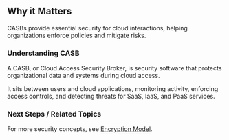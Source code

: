 
## Why it Matters
CASBs provide essential security for cloud interactions, helping organizations enforce policies and mitigate risks.

### Understanding CASB
A CASB, or Cloud Access Security Broker, is security software that protects organizational data and systems during cloud access.

It sits between users and cloud applications, monitoring activity, enforcing access controls, and detecting threats for SaaS, IaaS, and PaaS services.

### Next Steps / Related Topics
For more security concepts, see [Encryption Model](/02-core-concepts/encryption-model).